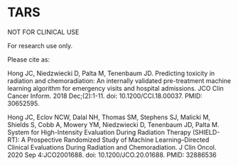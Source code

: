 # TARS

NOT FOR CLINICAL USE

For research use only.

Please cite as:

Hong JC, Niedzwiecki D, Palta M, Tenenbaum JD. Predicting toxicity in radiation and chemoradiation: An internally validated pre-treatment machine learning algorithm for emergency visits and hospital admissions. JCO Clin Cancer Inform. 2018 Dec;(2):1-11. doi: 10.1200/CCI.18.00037. PMID: 30652595.

Hong JC, Eclov NCW, Dalal NH, Thomas SM, Stephens SJ, Malicki M, Shields S, Cobb A, Mowery YM, Niedzwiecki D, Tenenbaum JD, Palta M. System for High-Intensity Evaluation During Radiation Therapy (SHIELD-RT): A Prospective Randomized Study of Machine Learning–Directed Clinical Evaluations During Radiation and Chemoradiation. J Clin Oncol. 2020 Sep 4:JCO2001688. doi: 10.1200/JCO.20.01688. PMID: 32886536
